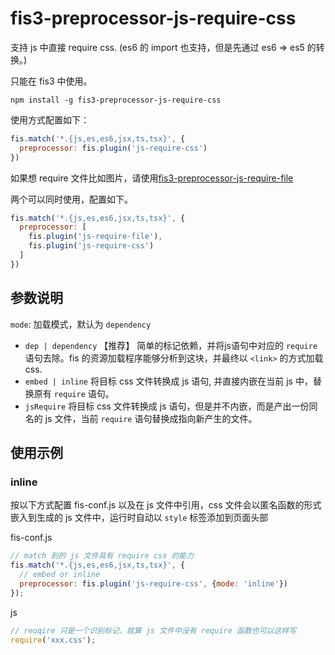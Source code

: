 fis3-preprocessor-js-require-css
===============
支持 js 中直接 require css. (es6 的 import 也支持，但是先通过 es6 => es5 的转换。)


只能在 fis3 中使用。

```
npm install -g fis3-preprocessor-js-require-css
```

使用方式配置如下：

```js
fis.match('*.{js,es,es6,jsx,ts,tsx}', {
  preprocessor: fis.plugin('js-require-css')
})
```

如果想 require 文件比如图片，请使用[fis3-preprocessor-js-require-file](https://github.com/fex-team/fis3-preprocessor-js-require-file)

两个可以同时使用，配置如下。

```js
fis.match('*.{js,es,es6,jsx,ts,tsx}', {
  preprocessor: [
    fis.plugin('js-require-file'),
    fis.plugin('js-require-css')
  ]
})
```

## 参数说明

`mode`: 加载模式，默认为 `dependency`
  * `dep | dependency` 【推荐】 简单的标记依赖，并将js语句中对应的 `require` 语句去除。fis 的资源加载程序能够分析到这块，并最终以 `<link>` 的方式加载 css.
  * `embed | inline` 将目标 css 文件转换成 js 语句, 并直接内嵌在当前 js 中，替换原有 `require` 语句。
  * `jsRequire` 将目标 css 文件转换成 js 语句，但是并不内嵌，而是产出一份同名的 js 文件，当前 `require` 语句替换成指向新产生的文件。
  
## 使用示例

### inline

按以下方式配置 fis-conf.js 以及在 js 文件中引用，css 文件会以匿名函数的形式嵌入到生成的 js 文件中，运行时自动以 `style` 标签添加到页面头部

fis-conf.js

```js
// match 到的 js 文件具有 require css 的能力
fis.match('*.{js,es,es6,jsx,ts,tsx}', {
  // embed or inline
  preprocessor: fis.plugin('js-require-css', {mode: 'inline'})
});
```

js

```js
// reuqire 只是一个识别标记，就算 js 文件中没有 require 函数也可以这样写
require('xxx.css');
```
